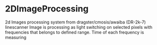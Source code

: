 # 2DImageProcessing
2d Images processing system from dragster/cmosis/awaiba (DR-2k-7) linescanner
Image is processing as light switching on selected pixels with frequencies that belongs to defined range. 
Time of each frequency is measuring